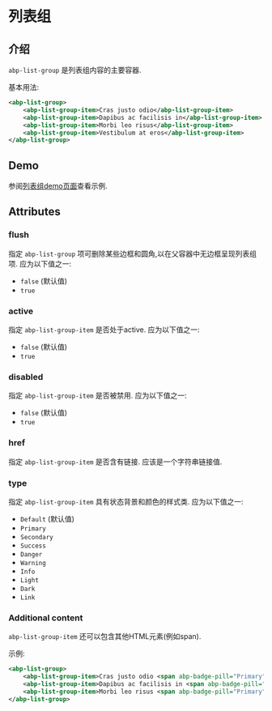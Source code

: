 # 列表组

## 介绍

`abp-list-group` 是列表组内容的主要容器.

基本用法:

````xml
<abp-list-group>
    <abp-list-group-item>Cras justo odio</abp-list-group-item>
    <abp-list-group-item>Dapibus ac facilisis in</abp-list-group-item>
    <abp-list-group-item>Morbi leo risus</abp-list-group-item>
    <abp-list-group-item>Vestibulum at eros</abp-list-group-item>
</abp-list-group>
````

## Demo

参阅[列表组demo页面](https://bootstrap-taghelpers.abp.io/Components/ListGroup)查看示例.

## Attributes

### flush

指定 `abp-list-group` 项可删除某些边框和圆角,以在父容器中无边框呈现列表组项. 应为以下值之一:

* `false` (默认值)
* `true`

### active

指定 `abp-list-group-item` 是否处于active. 应为以下值之一:

* `false` (默认值)
* `true`

### disabled

指定 `abp-list-group-item` 是否被禁用. 应为以下值之一:

* `false` (默认值)
* `true`

### href

指定 `abp-list-group-item` 是否含有链接. 应该是一个字符串链接值.

### type

指定 `abp-list-group-item` 具有状态背景和颜色的样式类. 应为以下值之一:

* `Default` (默认值)
* `Primary`
* `Secondary`
* `Success`
* `Danger`
* `Warning`
* `Info`
* `Light`
* `Dark`
* `Link`

### Additional content

`abp-list-group-item` 还可以包含其他HTML元素(例如span).

示例:

````xml
<abp-list-group>
    <abp-list-group-item>Cras justo odio <span abp-badge-pill="Primary">14</span></abp-list-group-item>
    <abp-list-group-item>Dapibus ac facilisis in <span abp-badge-pill="Primary">2</span></abp-list-group-item>
    <abp-list-group-item>Morbi leo risus <span abp-badge-pill="Primary">1</span></abp-list-group-item>
</abp-list-group>
````
